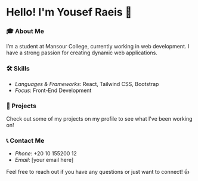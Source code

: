 
# Hello! I'm Yousef Raeis 👋

### 🎓 About Me
I’m a student at Mansour College, currently working in web development. I have a strong passion for creating dynamic web applications.

### 🛠 Skills
- *Languages & Frameworks*: React, Tailwind CSS, Bootstrap
- *Focus*: Front-End Development

### 🌟 Projects
Check out some of my projects on my profile to see what I've been working on!

### 📞 Contact Me
- *Phone*: +20 10 155200 12
- *Email*: [your email here]

Feel free to reach out if you have any questions or just want to connect! 👍
